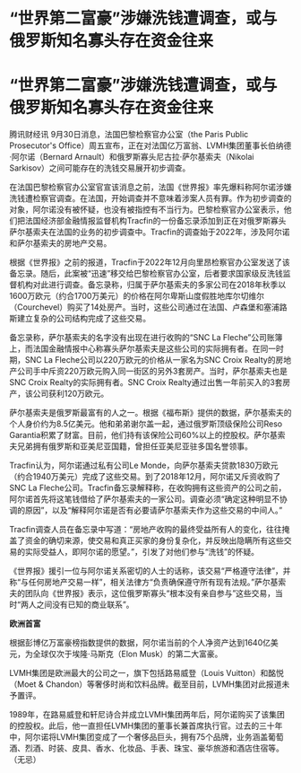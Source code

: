 # “世界第二富豪”涉嫌洗钱遭调查，或与俄罗斯知名寡头存在资金往来

# “世界第二富豪”涉嫌洗钱遭调查，或与俄罗斯知名寡头存在资金往来

腾讯财经讯 9月30日消息，法国巴黎检察官办公室（the Paris Public Prosecutor's
Office）周五宣布，正在对法国亿万富翁、LVMH集团董事长伯纳德·阿尔诺（Bernard Arnault）和俄罗斯寡头尼古拉·萨尔基索夫（Nikolai
Sarkisov）之间可能存在的洗钱交易展开初步调查。

在法国巴黎检察官办公室官宣该消息之前，法国《世界报》率先爆料称阿尔诺涉嫌洗钱遭检察官调查。在法国，开始调查并不意味着涉案人员有罪。作为初步调查的对象，阿尔诺没有被怀疑，也没有被指控有不当行为。巴黎检察官办公室表示，他们把法国经济部金融情报监督机构Tracfin的一份备忘录添加到正在对俄罗斯寡头萨尔基索夫在法国的业务的初步调查中。Tracfin的调查始于2022年，涉及阿尔诺和萨尔基索夫的房地产交易。

根据《世界报》之前的报道，Tracfin于2022年12月向里昂检察官办公室发送了该备忘录。随后，此案被“迅速”移交给巴黎检察官办公室，后者要求国家级反洗钱监督机构对此进行调查。备忘录称，归属于萨尔基索夫的多家公司在2018年秋季以1600万欧元（约合1700万美元）的价格在阿尔卑斯山度假胜地库尔切维尔（Courchevel）购买了14处房产。当时，这些公司通过在法国、卢森堡和塞浦路斯建立复杂的公司结构完成了这些交易。

备忘录称，萨尔基索夫的名字没有出现在进行收购的“SNC La
Fleche”公司账簿上，而法国金融情报中心称寡头萨尔基索夫是这些公司的实际拥有者。在同一时期，SNC La
Fleche公司以220万欧元的价格从一家名为SNC Croix
Realty的房地产公司手中斥资220万欧元购入同一街区的另外3套房产。当时，萨尔基索夫也是SNC Croix Realty的实际拥有者。SNC Croix
Realty通过出售一年前买入的3套房产，该公司获利120万欧元。

萨尔基索夫是俄罗斯最富有的人之一。根据《福布斯》提供的数据，萨尔基索夫的个人身价约为8.5亿美元。他和弟弟谢尔盖一起，通过俄罗斯顶级保险公司Reso
Garantia积累了财富。目前，他们持有该保险公司60%以上的控股权。萨尔基索夫兄弟拥有俄罗斯和亚美尼亚国籍，曾担任亚美尼亚驻多国名誉领事。

Tracfin认为，阿尔诺通过私有公司Le
Monde，向萨尔基索夫贷款1830万欧元（约合1940万美元）完成了这些交易。到了2018年12月，阿尔诺又斥资收购了SNC La
Fleche公司。Tracfin备忘录解释称，在收购拥有这些资产的公司之前，阿尔诺首先将这笔钱借给了萨尔基索夫的一家公司。调查必须“确定这种明显不协调的原因”，以及“解释阿尔诺是否有必要请萨尔基索夫作为这些交易的中间人。”

Tracfin调查人员在备忘录中写道：“房地产收购的最终受益所有人的变化，往往掩盖了资金的确切来源，使交易和真正买家的身份复杂化，并反映出隐瞒所有这些交易的实际受益人，即阿尔诺的愿望。”，引发了对他们参与“洗钱”的怀疑。

《世界报》援引一位与阿尔诺关系密切的人士的话称，该交易“严格遵守法律”，并称“与任何房地产交易一样”，相关法律方“负责确保遵守所有现有法规。”萨尔基索夫的团队向《世界报》表示，这位俄罗斯寡头“根本没有亲自参与”这些交易，当时“两人之间没有已知的商业联系”。

**欧洲首富**

根据彭博亿万富豪榜指数提供的数据，阿尔诺当前的个人净资产达到1640亿美元，为全球仅次于埃隆·马斯克（Elon Musk）的第二大富豪。

LVMH集团是欧洲最大的公司之一，旗下包括路易威登（Louis Vuitton）和酩悦（Moet &
Chandon）等奢侈时尚和饮料品牌。截至目前，LVMH集团对此报道未予置评。

1989年，在路易威登和轩尼诗合并成立LVMH集团两年后，阿尔诺购买了该集团的控股权。此后，他一直担任LVMH集团的董事长兼首席执行官。过去的三十年中，阿尔诺将LVMH集团变成了一个奢侈品巨头，拥有75个品牌，业务涵盖葡萄酒、烈酒、时装、皮具、香水、化妆品、手表、珠宝、豪华旅游和酒店住宿等。（无忌）


